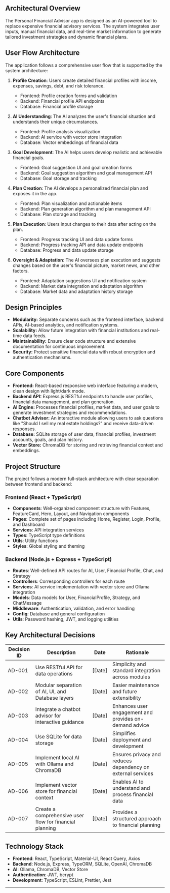 ## Architectural Overview
The Personal Financial Advisor app is designed as an AI-powered tool to replace expensive financial advisory services. The system integrates user inputs, manual financial data, and real-time market information to generate tailored investment strategies and dynamic financial plans.

## User Flow Architecture
The application follows a comprehensive user flow that is supported by the system architecture:

1. **Profile Creation**: Users create detailed financial profiles with income, expenses, savings, debt, and risk tolerance.
   - Frontend: Profile creation forms and validation
   - Backend: Financial profile API endpoints
   - Database: Financial profile storage

2. **AI Understanding**: The AI analyzes the user's financial situation and understands their unique circumstances.
   - Frontend: Profile analysis visualization
   - Backend: AI service with vector store integration
   - Database: Vector embeddings of financial data

3. **Goal Development**: The AI helps users develop realistic and achievable financial goals.
   - Frontend: Goal suggestion UI and goal creation forms
   - Backend: Goal suggestion algorithm and goal management API
   - Database: Goal storage and tracking

4. **Plan Creation**: The AI develops a personalized financial plan and exposes it in the app.
   - Frontend: Plan visualization and actionable items
   - Backend: Plan generation algorithm and plan management API
   - Database: Plan storage and tracking

5. **Plan Execution**: Users input changes to their data after acting on the plan.
   - Frontend: Progress tracking UI and data update forms
   - Backend: Progress tracking API and data update endpoints
   - Database: Progress and data update storage

6. **Oversight & Adaptation**: The AI oversees plan execution and suggests changes based on the user's financial picture, market news, and other factors.
   - Frontend: Adaptation suggestions UI and notification system
   - Backend: Market data integration and adaptation algorithm
   - Database: Market data and adaptation history storage

## Design Principles
- **Modularity:** Separate concerns such as the frontend interface, backend APIs, AI-based analytics, and notification systems.
- **Scalability:** Allow future integration with financial institutions and real-time data feeds.
- **Maintainability:** Ensure clear code structure and extensive documentation for continuous improvement.
- **Security:** Protect sensitive financial data with robust encryption and authentication mechanisms.

## Core Components
- **Frontend:** React-based responsive web interface featuring a modern, clean design with light/dark mode.
- **Backend API:** Express.js RESTful endpoints to handle user profiles, financial data management, and plan generation.
- **AI Engine:** Processes financial profiles, market data, and user goals to generate investment strategies and recommendations.
- **Chatbot Advisor:** An interactive module allowing users to ask questions like "Should I sell my real estate holdings?" and receive data-driven responses.
- **Database:** SQLite storage of user data, financial profiles, investment accounts, goals, and plan history.
- **Vector Store:** ChromaDB for storing and retrieving financial context and embeddings.

## Project Structure
The project follows a modern full-stack architecture with clear separation between frontend and backend:

### Frontend (React + TypeScript)
- **Components**: Well-organized component structure with Features, FeatureCard, Hero, Layout, and Navigation components
- **Pages**: Complete set of pages including Home, Register, Login, Profile, and Dashboard
- **Services**: API integration services
- **Types**: TypeScript type definitions
- **Utils**: Utility functions
- **Styles**: Global styling and theming

### Backend (Node.js + Express + TypeScript)
- **Routes**: Well-defined API routes for AI, User, Financial Profile, Chat, and Strategy
- **Controllers**: Corresponding controllers for each route
- **Services**: AI service implementation with vector store and Ollama integration
- **Models**: Data models for User, FinancialProfile, Strategy, and ChatMessage
- **Middleware**: Authentication, validation, and error handling
- **Config**: Database and general configuration
- **Utils**: Password hashing, JWT, and logging utilities

## Key Architectural Decisions
| Decision ID | Description                                            | Date    | Rationale                                                  |
|-------------|--------------------------------------------------------|---------|------------------------------------------------------------|
| AD-001      | Use RESTful API for data operations                    | [Date]  | Simplicity and standard integration across modules         |
| AD-002      | Modular separation of AI, UI, and Database layers      | [Date]  | Easier maintenance and future extensibility                |
| AD-003      | Integrate a chatbot advisor for interactive guidance   | [Date]  | Enhances user engagement and provides on-demand advice     |
| AD-004      | Use SQLite for data storage                            | [Date]  | Simplifies deployment and development                      |
| AD-005      | Implement local AI with Ollama and ChromaDB            | [Date]  | Ensures privacy and reduces dependency on external services |
| AD-006      | Implement vector store for financial context           | [Date]  | Enables AI to understand and process financial data        |
| AD-007      | Create a comprehensive user flow for financial planning| [Date]  | Provides a structured approach to financial planning       |

## Technology Stack
- **Frontend**: React, TypeScript, Material-UI, React Query, Axios
- **Backend**: Node.js, Express, TypeORM, SQLite, OpenAI, ChromaDB
- **AI**: Ollama, ChromaDB, Vector Store
- **Authentication**: JWT, bcrypt
- **Development**: TypeScript, ESLint, Prettier, Jest

---